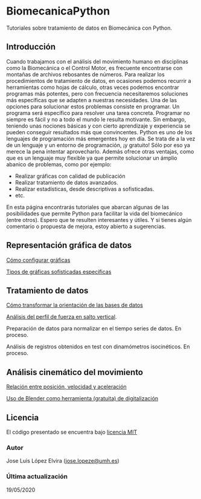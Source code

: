 # BiomecanicaPython
Tutoriales sobre tratamiento de datos en Biomecánica con Python.

## Introducción
Cuando trabajamos con el análisis del movimiento humano en disciplinas como la Biomecánica o el Control Motor, es frecuente encontrarse con montañas de archivos rebosantes de números. Para realizar los procedimientos de tratamiento de datos, en ocasiones podemos recurrir a herramientas como hojas de cálculo, otras veces podemos encontrar programas más potentes, pero con frecuencia necesitaremos soluciones más específicas que se adapten a nuestras necesidades.
Una de las opciones para solucionar estos problemas consiste en programar. Un programa será específico para resolver una tarea concreta. Programar no siempre es fácil y no a todo el mundo le resulta motivante. Sin embargo, teniendo unas nociones básicas y con cierto aprendizaje y experiencia se pueden conseguir resultados más que convincentes.
Python es uno de los lenguajes de programación más emergentes hoy en día. Se trata de a la vez de un lenguaje y un entorno de programación, ¡y gratuito! Sólo por eso ya merece la pena intentar aprovecharlo. Además ofrece otras ventajas, como que es un lenguaje muy flexible ya que permite solucionar un ámplio abanico de problemas, como por ejemplo:
  - Realizar gráficas con calidad de publicación
  - Realizar tratamiento de datos avanzados.
  - Realizar estadísticas, desde descriptivas a sofisticadas.
  - etc.
  
En esta página encontrarás tutoriales que abarcan algunas de las posibilidades que permite Python para facilitar la vida del biomecánico (entre otros). Espero que te resulten interesantes y útiles.
Y si tienes algún comentario o propuesta de mejora, estoy abierto a sugerencias.


## Representación gráfica de datos
[Cómo configurar gráficas](https://github.com/joselvira/BiomecanicaPython/blob/master/Notebooks/Como_configurar_graficas.ipynb)

[Tipos de gráficas sofisticadas específicas](https://github.com/joselvira/BiomecanicaPython/blob/master/Notebooks/GraficasSofisticadasEspecificas.ipynb)

## Tratamiento de datos
[Cómo transformar la orientación de las bases de datos](https://github.com/joselvira/BiomecanicaPython/blob/master/Notebooks/Transformar_Bases_de_Datos.ipynb)

[Análisis del perfil de fuerza en salto vertical](https://github.com/joselvira/BiomecanicaPython/blob/master/Notebooks/Analisis_salto_vertical_Fuerzas.ipynb).

Preparación de datos para normalizar en el tiempo series de datos. En proceso.

Análisis de registros obtenidos en test con dinamómetros isocinéticos. En proceso.



## Análisis cinemático del movimiento
[Relación entre posición, velocidad y aceleración](https://github.com/joselvira/BiomecanicaPython/blob/master/Notebooks/Relacion_Desplazamiento_Velocidad_Aceleracion.ipynb)

[Uso de Blender como herramienta (gratuita) de digitalización](https://github.com/joselvira/BiomecanicaPython/blob/master/Notebooks/Digitalizar_con_Blender_y_Python.ipynb)




## Licencia
El código presentado se encuentra bajo [licencia MIT](https://opensource.org/licenses/mit-license.php)

### Autor
Jose Luis López Elvira (jose.lopeze@umh.es)

### Última actualización
19/05/2020
